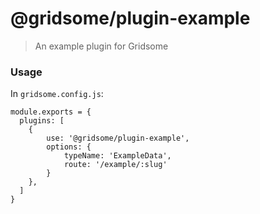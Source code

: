 # @gridsome/plugin-example

> An example plugin for Gridsome

### Usage
In `gridsome.config.js`:

```
module.exports = {
  plugins: [
  	{
	    use: '@gridsome/plugin-example',
	    options: {
	    	typeName: 'ExampleData',
	    	route: '/example/:slug'
	    }
    },
  ]
}
```